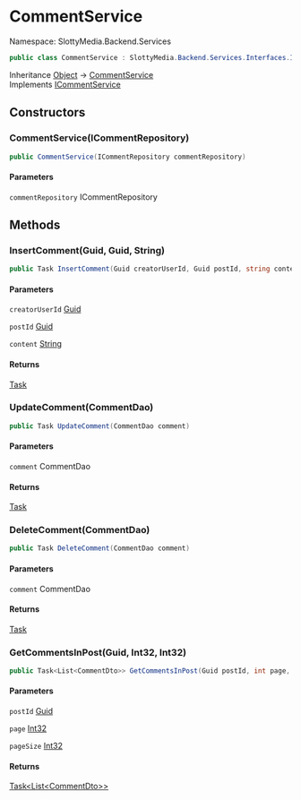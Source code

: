 # CommentService

Namespace: SlottyMedia.Backend.Services

```csharp
public class CommentService : SlottyMedia.Backend.Services.Interfaces.ICommentService
```

Inheritance [Object](https://docs.microsoft.com/en-us/dotnet/api/system.object) → [CommentService](./slottymedia.backend.services.commentservice.md)<br>
Implements [ICommentService](./slottymedia.backend.services.interfaces.icommentservice.md)

## Constructors

### **CommentService(ICommentRepository)**

```csharp
public CommentService(ICommentRepository commentRepository)
```

#### Parameters

`commentRepository` ICommentRepository<br>

## Methods

### **InsertComment(Guid, Guid, String)**

```csharp
public Task InsertComment(Guid creatorUserId, Guid postId, string content)
```

#### Parameters

`creatorUserId` [Guid](https://docs.microsoft.com/en-us/dotnet/api/system.guid)<br>

`postId` [Guid](https://docs.microsoft.com/en-us/dotnet/api/system.guid)<br>

`content` [String](https://docs.microsoft.com/en-us/dotnet/api/system.string)<br>

#### Returns

[Task](https://docs.microsoft.com/en-us/dotnet/api/system.threading.tasks.task)<br>

### **UpdateComment(CommentDao)**

```csharp
public Task UpdateComment(CommentDao comment)
```

#### Parameters

`comment` CommentDao<br>

#### Returns

[Task](https://docs.microsoft.com/en-us/dotnet/api/system.threading.tasks.task)<br>

### **DeleteComment(CommentDao)**

```csharp
public Task DeleteComment(CommentDao comment)
```

#### Parameters

`comment` CommentDao<br>

#### Returns

[Task](https://docs.microsoft.com/en-us/dotnet/api/system.threading.tasks.task)<br>

### **GetCommentsInPost(Guid, Int32, Int32)**

```csharp
public Task<List<CommentDto>> GetCommentsInPost(Guid postId, int page, int pageSize)
```

#### Parameters

`postId` [Guid](https://docs.microsoft.com/en-us/dotnet/api/system.guid)<br>

`page` [Int32](https://docs.microsoft.com/en-us/dotnet/api/system.int32)<br>

`pageSize` [Int32](https://docs.microsoft.com/en-us/dotnet/api/system.int32)<br>

#### Returns

[Task&lt;List&lt;CommentDto&gt;&gt;](https://docs.microsoft.com/en-us/dotnet/api/system.threading.tasks.task-1)<br>

